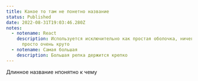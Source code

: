 ```yaml
---
title: Какое то там не понетно название
status: Published
date: 2022-08-31T19:03:46.280Z
notes:
  - notename: React
    description: Используется исключительно как простая оболочка, ничего такого но
      просто очень круто
  - notename: Самая большая
    description: Большая репка держится крепко
---
```

Длинное название нпонятно к чему